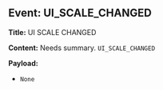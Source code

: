 ## Event: UI_SCALE_CHANGED

**Title:** UI SCALE CHANGED

**Content:**
Needs summary.
`UI_SCALE_CHANGED`

**Payload:**
- `None`